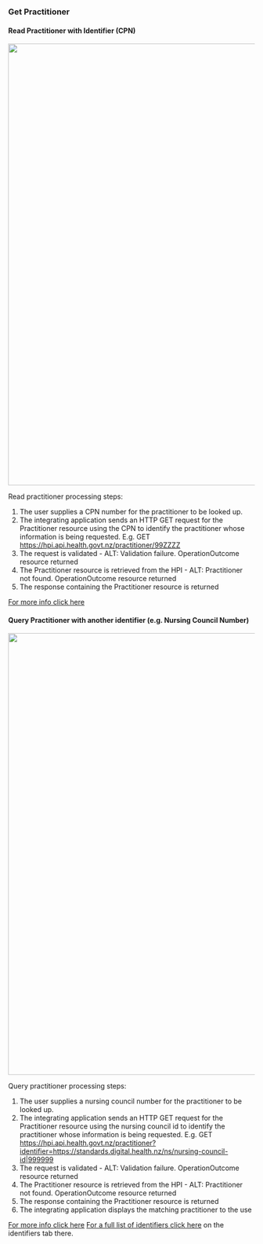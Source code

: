 

### Get Practitioner

#### Read Practitioner with Identifier (CPN)

<img style="width:900px; float:none" src="uc1.png"/>

Read practitioner processing steps:

1. The user supplies a CPN number for the practitioner to be looked up.
2. The integrating application sends an HTTP GET request for the Practitioner resource using the CPN to identify the practitioner whose information is being requested. E.g. GET https://hpi.api.health.govt.nz/practitioner/99ZZZZ
3. The request is validated - ALT: Validation failure. OperationOutcome resource returned
4. The Practitioner resource is retrieved from the HPI - ALT: Practitioner not found. OperationOutcome resource returned
5. The response containing the Practitioner resource is returned

[For more info click here](/general.html#read-resource-by-id)

#### Query Practitioner with another identifier (e.g. Nursing Council Number)

<img style="width:900px; float:none" src="uc2.png"/>

Query practitioner processing steps:

1. The user supplies a nursing council number for the practitioner to be looked up.
2. The integrating application sends an HTTP GET request for the Practitioner resource using the nursing council id to identify the practitioner whose information is being requested. E.g. GET https://hpi.api.health.govt.nz/practitioner?identifier=https://standards.digital.health.nz/ns/nursing-council-id|999999
3. The request is validated - ALT: Validation failure. OperationOutcome resource returned
4. The Practitioner resource is retrieved from the HPI - ALT: Practitioner not found. OperationOutcome resource returned
5. The response containing the Practitioner resource is returned
6. The integrating application displays the matching practitioner to the use

[For more info click here](/general.html#query-resource)
[For a full list of identifiers click here](https://fhir.org.nz/ig/base/namingSystems.html) on the identifiers tab there.
